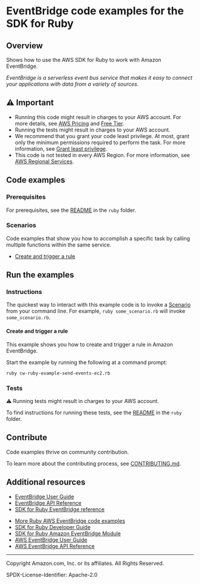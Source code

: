 # EventBridge code examples for the SDK for Ruby

## Overview

Shows how to use the AWS SDK for Ruby to work with Amazon EventBridge.

<!--custom.overview.start-->
<!--custom.overview.end-->

_EventBridge is a serverless event bus service that makes it easy to connect your applications with data from a variety of sources._

## ⚠ Important

* Running this code might result in charges to your AWS account. For more details, see [AWS Pricing](https://aws.amazon.com/pricing/) and [Free Tier](https://aws.amazon.com/free/).
* Running the tests might result in charges to your AWS account.
* We recommend that you grant your code least privilege. At most, grant only the minimum permissions required to perform the task. For more information, see [Grant least privilege](https://docs.aws.amazon.com/IAM/latest/UserGuide/best-practices.html#grant-least-privilege).
* This code is not tested in every AWS Region. For more information, see [AWS Regional Services](https://aws.amazon.com/about-aws/global-infrastructure/regional-product-services).

<!--custom.important.start-->
<!--custom.important.end-->

## Code examples

### Prerequisites

For prerequisites, see the [README](../../README.md#Prerequisites) in the `ruby` folder.


<!--custom.prerequisites.start-->
<!--custom.prerequisites.end-->
### Scenarios

Code examples that show you how to accomplish a specific task by calling multiple
functions within the same service.

- [Create and trigger a rule](cw-ruby-example-send-events-ec2.rb)


<!--custom.examples.start-->
<!--custom.examples.end-->

## Run the examples

### Instructions


<!--custom.instructions.start-->
The quickest way to interact with this example code is to invoke a [Scenario](#Scenarios) from your command line. For example, `ruby some_scenario.rb` will invoke `some_scenario.rb`.
<!--custom.instructions.end-->



#### Create and trigger a rule

This example shows you how to create and trigger a rule in Amazon EventBridge.


<!--custom.scenario_prereqs.eventbridge_Scenario_createAndTriggerARule.start-->
<!--custom.scenario_prereqs.eventbridge_Scenario_createAndTriggerARule.end-->

Start the example by running the following at a command prompt:

```
ruby cw-ruby-example-send-events-ec2.rb
```

<!--custom.scenarios.eventbridge_Scenario_createAndTriggerARule.start-->
<!--custom.scenarios.eventbridge_Scenario_createAndTriggerARule.end-->

### Tests

⚠ Running tests might result in charges to your AWS account.


To find instructions for running these tests, see the [README](../../README.md#Tests)
in the `ruby` folder.



<!--custom.tests.start-->

## Contribute
Code examples thrive on community contribution.

To learn more about the contributing process, see [CONTRIBUTING.md](../../../CONTRIBUTING.md).
<!--custom.tests.end-->

## Additional resources

- [EventBridge User Guide](https://docs.aws.amazon.com/eventbridge/latest/userguide/eb-what-is.html)
- [EventBridge API Reference](https://docs.aws.amazon.com/eventbridge/latest/APIReference/Welcome.html)
- [SDK for Ruby EventBridge reference](https://docs.aws.amazon.com/sdk-for-ruby/v3/api/Aws/Eventbridge.html)

<!--custom.resources.start-->
* [More Ruby AWS EventBridge code examples](https://docs.aws.amazon.com/sdk-for-ruby/v3/developer-guide/ruby_eventbridge_code_examples.html)
* [SDK for Ruby Developer Guide](https://aws.amazon.com/developer/language/ruby/)
* [SDK for Ruby Amazon EventBridge Module](https://docs.aws.amazon.com/sdk-for-ruby/v3/api/Aws/EventBridge.html)
* [AWS EventBridge User Guide](https://docs.aws.amazon.com/eventbridge/latest/userguide/eb-what-is.html)
* [AWS EventBridge API Reference](https://docs.aws.amazon.com/eventbridge/latest/APIReference/Welcome.html)
<!--custom.resources.end-->

---

Copyright Amazon.com, Inc. or its affiliates. All Rights Reserved.

SPDX-License-Identifier: Apache-2.0